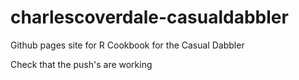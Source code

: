 # charlescoverdale-casualdabbler
Github pages site for R Cookbook for the Casual Dabbler

Check that the push's are working
